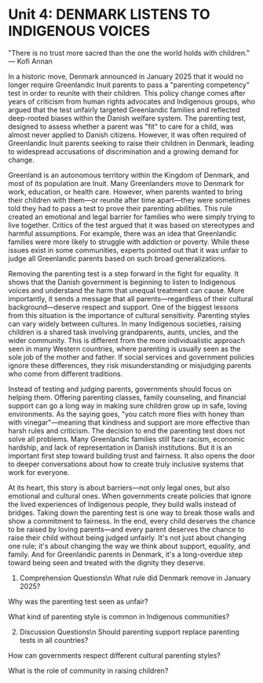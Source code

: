 # Unit 4: DENMARK LISTENS TO INDIGENOUS VOICES
"There is no trust more sacred than the one the world holds with children." — Kofi Annan

In a historic move, Denmark announced in January 2025 that it would no longer require Greenlandic Inuit parents to pass a "parenting competency" test in order to reunite with their children. This policy change comes after years of criticism from human rights advocates and Indigenous groups, who argued that the test unfairly targeted Greenlandic families and reflected deep-rooted biases within the Danish welfare system. The parenting test, designed to assess whether a parent was "fit" to care for a child, was almost never applied to Danish citizens. However, it was often required of Greenlandic Inuit parents seeking to raise their children in Denmark, leading to widespread accusations of discrimination and a growing demand for change.

Greenland is an autonomous territory within the Kingdom of Denmark, and most of its population are Inuit. Many Greenlanders move to Denmark for work, education, or health care. However, when parents wanted to bring their children with them—or reunite after time apart—they were sometimes told they had to pass a test to prove their parenting abilities. This rule created an emotional and legal barrier for families who were simply trying to live together. Critics of the test argued that it was based on stereotypes and harmful assumptions. For example, there was an idea that Greenlandic families were more likely to struggle with addiction or poverty. While these issues exist in some communities, experts pointed out that it was unfair to judge all Greenlandic parents based on such broad generalizations.

Removing the parenting test is a step forward in the fight for equality. It shows that the Danish government is beginning to listen to Indigenous voices and understand the harm that unequal treatment can cause. More importantly, it sends a message that all parents—regardless of their cultural background—deserve respect and support. One of the biggest lessons from this situation is the importance of cultural sensitivity. Parenting styles can vary widely between cultures. In many Indigenous societies, raising children is a shared task involving grandparents, aunts, uncles, and the wider community. This is different from the more individualistic approach seen in many Western countries, where parenting is usually seen as the sole job of the mother and father. If social services and government policies ignore these differences, they risk misunderstanding or misjudging parents who come from different traditions.

Instead of testing and judging parents, governments should focus on helping them. Offering parenting classes, family counseling, and financial support can go a long way in making sure children grow up in safe, loving environments. As the saying goes, "you catch more flies with honey than with vinegar"—meaning that kindness and support are more effective than harsh rules and criticism. The decision to end the parenting test does not solve all problems. Many Greenlandic families still face racism, economic hardship, and lack of representation in Danish institutions. But it is an important first step toward building trust and fairness. It also opens the door to deeper conversations about how to create truly inclusive systems that work for everyone.

At its heart, this story is about barriers—not only legal ones, but also emotional and cultural ones. When governments create policies that ignore the lived experiences of Indigenous people, they build walls instead of bridges. Taking down the parenting test is one way to break those walls and show a commitment to fairness. In the end, every child deserves the chance to be raised by loving parents—and every parent deserves the chance to raise their child without being judged unfairly. It's not just about changing one rule; it's about changing the way we think about support, equality, and family. And for Greenlandic parents in Denmark, it's a long-overdue step toward being seen and treated with the dignity they deserve.

01. Comprehension Questions\n
What rule did Denmark remove in January 2025?

Why was the parenting test seen as unfair?

What kind of parenting style is common in Indigenous communities?

02. Discussion Questions\n
Should parenting support replace parenting tests in all countries?

How can governments respect different cultural parenting styles?

What is the role of community in raising children?
